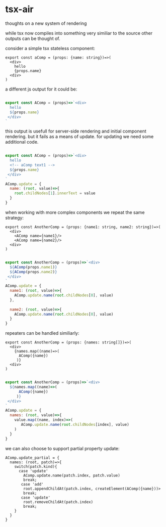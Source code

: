 # tsx-air
thoughts on a new system of rendering


while tsx now compiles into something very similiar to the source other outputs can be thought of.

consider a simple tsx stateless component:

```tsx
export const aComp = (props: {name: string})=>(
  <div>
    hello
    {props.name}
  <div>
)
```

a different js output for it could be:

```js

export const AComp = (props)=>`<div>
  hello
  ${props.name}
 </div>
`
```

this output is usefull for server-side rendering and initial component rendering. but it fails as a means of update.
for updating we need some additional code.



```js

export const AComp = (props)=>`<div>
  hello
  <!-- aComp text1 -->
  ${props.name}
 </div>
`
AComp.update = {
  name: (root, value)=>{
    root.childNodes[1].innerText = value
  }
}
```

when working with more complex components we repeat the same strategy:


```tsx
export const AnotherComp = (props: {name1: string, name2: string})=>(
  <div>
    <AComp name={name1}/>
    <AComp name={name2}/>
  <div>
)
```

```js

export const AnotherComp = (props)=>`<div>
  ${AComp(props.name1)}
  ${AComp(props.name2)}
 </div>
`
AComp.update = {
  name1: (root, value)=>{
    AComp.update.name(root.childNodes[0], value)
  },
  
  name2: (root, value)=>{
    AComp.update.name(root.childNodes[0], value)
  }
}
```




repeaters can be handled similiarly:


```tsx
export const AnotherComp = (props: {names: string[]})=>(
  <div>
    {names.map((name)=>(
      AComp({name})
     )}
  <div>
)
```

```js

export const AnotherComp = (props)=>`<div>
  ${names.map((name)=>(
      AComp({name})
     )}
 </div>
`
AComp.update = {
  names: (root, value)=>{
    value.map((name, index)=>(
       AComp.update.name(root.childNodes[index], value)
    )
  }
}
```

we can also choose to support partial property update:
```
AComp.update_partial = {
  names: (root, patch)=>{
    switch(patch.kind){
      case 'update'
        AComp.update.name(patch.index, patch.value)
        break;
       case 'add'
        root.appendChildAt(patch.index, createElement(AComp({name}))>
        break;
       case 'update'
        root.removeChildAt(patch.index)
        break;
    }
  }
}
```
